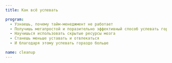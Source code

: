 ```yaml
---
title: Как всё успевать

program:
  - Узнаешь, почему тайм-менеджмент не работает
  - Получишь мегапростой и поразительно эффективный способ успевать гораздо больше
  - Научишься использовать скрытые ресурсы мозга
  - Станешь меньше уставать и отвлекаться
  - И благодаря этому успевать гораздо больше

name: cleanup
---
```

